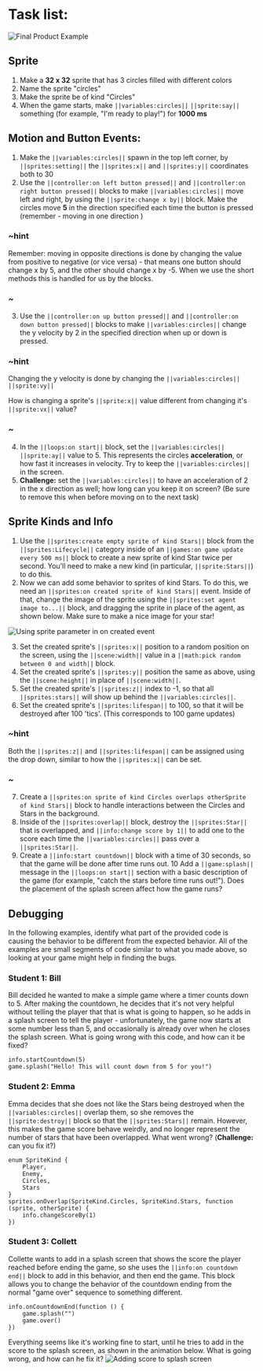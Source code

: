 # Task list:
![Final Product Example](/static/courses/csintro1/review/final-review-game.gif)

## Sprite

1. Make a **32 x 32** sprite that has 3 circles filled with different colors
2. Name the sprite "circles"
3. Make the sprite be of kind "Circles"
4. When the game starts, make ``||variables:circles||`` ``||sprite:say||`` something (for example, "I'm ready to play!") for **1000 ms**

## Motion and Button Events:

1. Make the ``||variables:circles||`` spawn in the top left corner, by ``||sprites:setting||`` the ``||sprites:x||`` and ``||sprites:y||`` coordinates both to 30
2. Use the ``||controller:on left button pressed||`` and ``||controller:on right button pressed||`` blocks to make ``||variables:circles||`` move left and right, by using the ``||sprite:change x by||`` block. Make the circles move **5** in the direction specified each time the button is pressed (remember - moving in one direction )

### ~hint

Remember: moving in opposite directions is done by changing the value from positive to negative (or vice versa) - that means one button should change x by 5, and the other should change x by -5.  When we use the short methods this is handled for us by the blocks.

### ~

3. Use the ``||controller:on up button pressed||`` and ``||controller:on down button pressed||`` blocks to make ``||variables:circles||`` change the y velocity by 2 in the specified direction when up or down is pressed. 

### ~hint

Changing the y velocity is done by changing the ``||variables:circles||`` ``||sprite:vy||``

How is changing a sprite's ``||sprite:x||`` value different from changing it's ``||sprite:vx||`` value?

### ~

4. In the ``||loops:on start||`` block, set the ``||variables:circles||`` ``||sprite:ay||`` value to 5. This represents the circles **acceleration**, or how fast it increases in velocity. Try to keep the ``||variables:circles||`` in the screen.
5. **Challenge:** set the ``||variables:circles||`` to have an acceleration of 2 in the x direction as well; how long can you keep it on screen? (Be sure to remove this when before moving on to the next task)

## Sprite Kinds and Info

1. Use the ``||sprites:create empty sprite of kind Stars||`` block from the ``||sprites:Lifecycle||`` category inside of an ``||games:on game update every 500 ms||`` block to create a new sprite of kind Star twice per second. You'll need to make a new kind (in particular, ``||sprite:Stars||``) to do this.
2. Now we can add some behavior to sprites of kind Stars. To do this, we need an ``||sprites:on created sprite of kind Stars||`` event. Inside of that, change the image of the sprite using the ``||sprites:set agent image to...||`` block, and dragging the sprite in place of the agent, as shown below. Make sure to make a nice image for your star!

![Using sprite parameter in on created event](/static/courses/csintro1/review/use-sprite-parameter.gif)

3. Set the created sprite's ``||sprites:x||`` position to a random position on the screen, using the ``||scene:width||`` value in a ``||math:pick random between 0 and width||`` block.
4. Set the created sprite's ``||sprites:y||`` position the same as above, using the ``||scene:height||`` in place of ``||scene:width||``.
5. Set the created sprite's ``||sprites:z||`` index to -1, so that all ``||sprites:stars||`` will show up behind the ``||variables:circles||``.
6. Set the created sprite's ``||sprites:lifespan||`` to 100, so that it will be destroyed after 100 'tics'. (This corresponds to 100 game updates)

### ~hint

Both the ``||sprites:z||`` and ``||sprites:lifespan||`` can be assigned using the drop down, similar to how the ``||sprites:x||`` can be set.

### ~

7. Create a ``||sprites:on sprite of kind Circles overlaps otherSprite of kind Stars||`` block to handle interactions between the Circles and Stars in the background.
8. Inside of the ``||sprites:overlap||`` block, destroy the ``||sprites:Star||`` that is overlapped, and ``||info:change score by 1||`` to add one to the score each time the ``||variables:circles||`` pass over a ``||sprites:Star||``.
9. Create a ``||info:start countdown||`` block with a time of 30 seconds, so that the game will be done after time runs out.
10 Add a ``||game:splash||`` message in the ``||loops:on start||`` section with a basic description of the game (for example, "catch the stars before time runs out!"). Does the placement of the splash screen affect how the game runs?

## Debugging

In the following examples, identify what part of the provided code is causing the behavior to be different from the expected behavior. All of the examples are small segments of code similar to what you made above, so looking at your game might help in finding the bugs.

### Student 1: Bill

Bill decided he wanted to make a simple game where a timer counts down to 5. After making the countdown, he decides that it's not very helpful without telling the player that that is what is going to happen, so he adds in a splash screen to tell the player - unfortunately, the game now starts at some number less than 5, and occasionally is already over when he closes the splash screen. What is going wrong with this code, and how can it be fixed?

```blocks
info.startCountdown(5)
game.splash("Hello! This will count down from 5 for you!")
```

### Student 2: Emma

Emma decides that she does not like the Stars being destroyed when the ``||variables:circles||`` overlap them, so she removes the ``||sprite:destroy||`` block so that the ``||sprites:Stars||`` remain. However, this makes the game score behave weirdly, and no longer represent the number of stars that have been overlapped. What went wrong? (**Challenge:** can you fix it?)

```blocks
enum SpriteKind {
    Player,
    Enemy,
    Circles,
    Stars
}
sprites.onOverlap(SpriteKind.Circles, SpriteKind.Stars, function (sprite, otherSprite) {
    info.changeScoreBy(1)
})
```

### Student 3: Collett

Collette wants to add in a splash screen that shows the score the player reached before ending the game, so she uses the ``||info:on countdown end||`` block to add in this behavior, and then end the game. This block allows you to change the behavior of the countdown ending from the normal "game over" sequence to something different.

```blocks
info.onCountdownEnd(function () {
    game.splash("")
    game.over()
})
```

Everything seems like it's working fine to start, until he tries to add in the score to the splash screen, as shown in the animation below. What is going wrong, and how can he fix it?
![Adding score to splash screen](/static/courses/csintro1/review/score-to-splash.gif)
